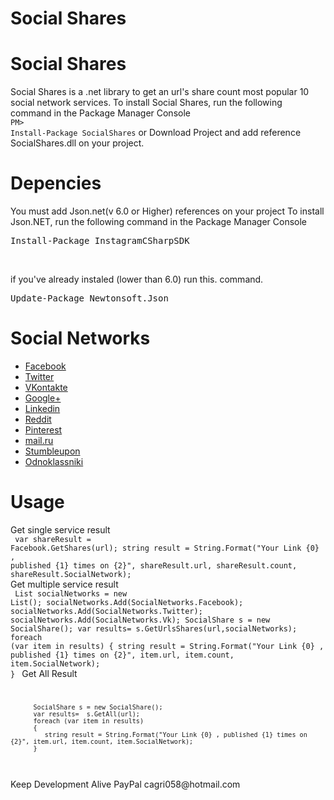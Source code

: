 ﻿Social Shares
========================

# Social Shares
Social Shares is a .net library to get an url's share count most popular 10 social network services.
To install Social Shares, run the following command in the Package Manager Console <br />
<code>PM&gt; Install-Package SocialShares</code>
or Download Project and add reference SocialShares.dll on your project.
# Depencies
You must add Json.net(v 6.0 or Higher) references on your project
To install Json.NET, run the following command in the Package Manager Console<br>
<pre>Install-Package InstagramCSharpSDK</pre><br>
if you've already instaled (lower than 6.0) run this. command.
<pre>Update-Package Newtonsoft.Json</pre>

# Social Networks
+  [Facebook](http://facebook.com)
+  [Twitter](http://twitter.com)
+  [VKontakte](http://vk.com)
+  [Google+](http://plus.google.com)
+  [Linkedin](https://www.linkedin.com)
+  [Reddit](http://www.reddit.com)
+  [Pinterest](http://www.pinterest.com)
+  [mail.ru](http://mail.ru)
+  [Stumbleupon](http://www.stumbleupon.com)
+  [Odnoklassniki](http://www.odnoklassniki.ru)

# Usage
Get single service result<br />
<code>
          var shareResult = Facebook.GetShares(url);
          string result = String.Format("Your Link {0} , published {1} times on {2}", shareResult.url, shareResult.count, shareResult.SocialNetwork);
</code>
<br />
Get multiple service result<br />
<code>
	  List<SocialNetworks> socialNetworks = new List<SocialNetworks>();
          socialNetworks.Add(SocialNetworks.Facebook);
          socialNetworks.Add(SocialNetworks.Twitter);
          socialNetworks.Add(SocialNetworks.Vk);
          SocialShare s = new SocialShare();
          var results=  s.GetUrlsShares(url,socialNetworks);
          foreach (var item in results)
          {
             string result = String.Format("Your Link {0} , published {1} times on {2}", item.url, item.count, item.SocialNetwork);
          }
</code>
Get All Result<br />
<code>
	 
          SocialShare s = new SocialShare();
          var results=  s.GetAll(url);
          foreach (var item in results)
          {
             string result = String.Format("Your Link {0} , published {1} times on {2}", item.url, item.count, item.SocialNetwork);
          }
</code>
<br />
Keep Development Alive PayPal cagri058@hotmail.com
